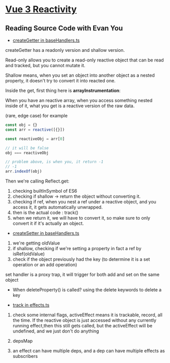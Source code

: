# [Vue 3 Reactivity](https://www.vuemastery.com/courses/vue-3-reactivity/vue3-reactivity/)

## Reading Source Code with Evan You

- [createGetter in baseHandlers.ts](https://github.com/vuejs/vue-next/blob/master/packages/reactivity/src/baseHandlers.ts#L37)

createGetter has a readonly version and shallow version.

Read-only allows you to create a read-only reactive object that can be read and tracked, but you cannot mutate it.

Shallow means, when you set an object into another object as a nested property, it doesn't try to convert it into reacted one.

Inside the get, first thing here is __arrayInstrumentation__:

When you have an reactive array, when you access something nested inside of it, what you get is a reactive version of the raw data.

(rare, edge case)
for example

```javaScript
const obj = {}
const arr = reactive([{}])

const reactiveObj = arr[0]

// it will be false
obj === reactiveObj

// problem above, is when you, it return -1
// -1
arr.indexOf(obj)
```

Then we're calling Reflect.get:

1. checking builtInSymbol of ES6
2. checking if shallow -> return the object without converting it.
3. checking if ref, when you nest a ref under a reactive object, and you access it, it gets automatically unwrapped.
4. then is the actual code : track()
5. when we return it, we will have to convert it, so make sure to only convert it if it's actually an object.

- [createSetter in baseHandlers.ts](https://github.com/vuejs/vue-next/blob/master/packages/reactivity/src/baseHandlers.ts#L71)

1. we're getting oldValue
2. if shallow, checking if we're setting a property in fact a ref by isRef(oldValue)
3. check if the object previously had the key (to determine it is a set operation or an add operation)

set handler is a proxy trap, it will trigger for both add and set on the same object

- When deleteProperty() is called?
using the delete keywords to delete a key

- [track in effects.ts](https://github.com/vuejs/vue-next/blob/master/packages/reactivity/src/effect.ts#L135)

1. check some internal flags, activeEffect means it is trackable, record, all the time. If the reactive object is just accessed without any currently running effect,then this still gets called, but the activeEffect will be undefined, and we just don't do anything

2. depsMap

3. an effect can have multiple deps, and a dep can have multiple effects as subscribers
